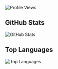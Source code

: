 ![Profile Views](https://komarev.com/ghpvc/?username=benjamin-godson&color=blue)

## GitHub Stats

![GitHub Stats](https://github-readme-stats.vercel.app/api?username=benjamin-godson&show_icons=true&theme=dark)

## Top Languages

![Top Languages](https://github-readme-stats.vercel.app/api/top-langs/?username=benjamin-godson&layout=compact&theme=dark)
